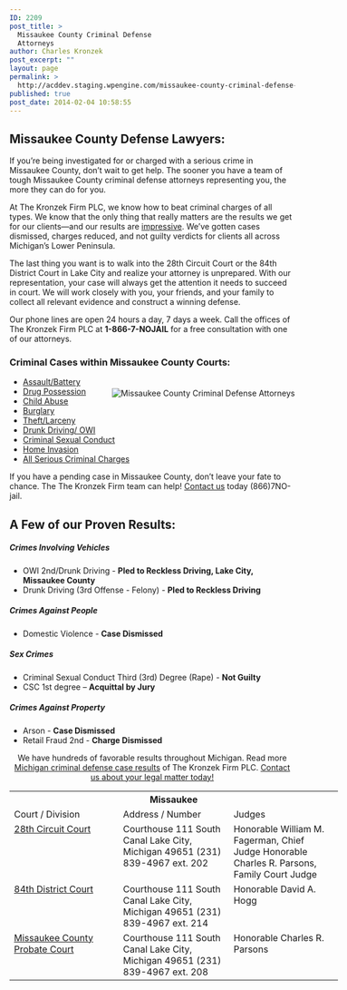 ```yaml
---
ID: 2209
post_title: >
  Missaukee County Criminal Defense
  Attorneys
author: Charles Kronzek
post_excerpt: ""
layout: page
permalink: >
  http://acddev.staging.wpengine.com/missaukee-county-criminal-defense-attorneys.html
published: true
post_date: 2014-02-04 10:58:55
---
```

<div class="county-lis">
<h2>Missaukee County Defense Lawyers:</h2>
If you’re being investigated for or charged with a serious crime in Missaukee County, don’t wait to get help. The sooner you have a team of tough Missaukee County criminal defense attorneys representing you, the more they can do for you.

At The Kronzek Firm PLC, we know how to beat criminal charges of all types. We know that the only thing that really matters are the results we get for our clients—and our results are <a href="http://acddev.staging.wpengine.com/proven-results.html">impressive</a>. We’ve gotten cases dismissed, charges reduced, and not guilty verdicts for clients all across Michigan’s Lower Peninsula.

The last thing you want is to walk into the 28th Circuit Court or the 84th District Court in Lake City and realize your attorney is unprepared. With our representation, your case will always get the attention it needs to succeed in court. We will work closely with you, your friends, and your family to collect all relevant evidence and construct a winning defense.

Our phone lines are open 24 hours a day, 7 days a week. Call the offices of The Kronzek Firm PLC at <b>1-866-7-NOJAIL</b> for a free consultation with one of our attorneys.


<h3>Criminal Cases within Missaukee County Courts:</h3>
<img style="float: right; padding: 20px 0 20px 20px;" src="https://acddev.staging.wpengine.com/images/county-img12.jpg" alt="Missaukee County Criminal Defense Attorneys" />
<ul class="no-bullets">
	<li><a href="http://acddev.staging.wpengine.com/assault-charges.html">Assault/Battery</a></li>
	<li><a href="http://acddev.staging.wpengine.com/drug-charges.html">Drug Possession</a></li>
	<li><a title="Michigan Child Abuse Attorney" href="http://acddev.staging.wpengine.com/michigan-child-abuse-attorneys-abuse-neglect-defense-lawyers.html">Child Abuse</a></li>
	<li><a href="http://acddev.staging.wpengine.com/burglary-crimes.html">Burglary</a></li>
	<li><a href="http://acddev.staging.wpengine.com/theft-charges.html">Theft/Larceny</a></li>
	<li><a href="http://acddev.staging.wpengine.com/drunk-driving.html">Drunk Driving/ OWI</a></li>
	<li><a href="http://acddev.staging.wpengine.com/sex-crimes">Criminal Sexual Conduct</a></li>
	<li><a title="Home Invasion Lawyers" href="http://acddev.staging.wpengine.com/michigan-home-invasion-attorneys-criminal-defense-lawyers.html">Home Invasion</a></li>
	<li><a href="http://acddev.staging.wpengine.com">All Serious Criminal Charges</a></li>
</ul>
<p class="ctas">If you have a pending case in Missaukee County, don’t leave your fate to chance. The The Kronzek Firm team can help! <a href="http://acddev.staging.wpengine.com/contact-us.html">Contact us</a> today (866)7NO-jail.</p>

<h2>A Few of our Proven Results:</h2>
<h5>Crimes Involving Vehicles</h5>
<ul class="county-lis">
	<li>OWI 2nd/Drunk Driving - <b>Pled to Reckless Driving, Lake City, Missaukee County</b></li>
	<li>Drunk Driving (3rd Offense - Felony) - <b>Pled to Reckless Driving</b></li>
</ul>
<h5>Crimes Against People</h5>
<ul class="county-lis">
	<li>Domestic Violence - <b>Case Dismissed</b></li>
</ul>
<h5>Sex Crimes</h5>
<ul class="county-lis">
	<li>Criminal Sexual Conduct Third (3rd) Degree (Rape) - <b>Not Guilty</b></li>
	<li>CSC 1st degree – <b>Acquittal by Jury</b></li>
</ul>
<h5>Crimes Against Property</h5>
<ul class="county-lis">
	<li>Arson - <b>Case Dismissed</b></li>
	<li>Retail Fraud 2nd - <b>Charge Dismissed</b></li>
</ul>
<p class="ctas" style="text-align: center;">We have hundreds of favorable results throughout Michigan. Read more <a href="http://acddev.staging.wpengine.com/proven-results.html">Michigan criminal defense case results</a> of The Kronzek Firm PLC.
<a href="http://acddev.staging.wpengine.com/contact-us.html">Contact us about your legal matter today!</a></p>

<table class="districts" style="width: 580px !important;" cellspacing="0">
<tbody>
<tr>
<th colspan="3">Missaukee</th>
</tr>
<tr class="subjects">
<td width="225">Court / Division</td>
<td width="225">Address / Number</td>
<td width="225">Judges</td>
</tr>
<tr>
<td valign="top"><a href="" target="_blank">28th Circuit Court</a></td>
<td valign="top">Courthouse
111 South Canal
Lake City, Michigan 49651
(231) 839-4967 ext. 202</td>
<td valign="top">Honorable William M. Fagerman, Chief Judge
Honorable Charles R. Parsons, Family Court Judge</td>
</tr>
<tr>
<td valign="top"><a href="" target="_blank">84th District Court</a></td>
<td valign="top">Courthouse
111 South Canal
Lake City, Michigan 49651
(231) 839-4967 ext. 214</td>
<td valign="top">Honorable David A. Hogg</td>
</tr>
<tr>
<td valign="top"><a href="" target="_blank">Missaukee County Probate Court</a></td>
<td valign="top">Courthouse
111 South Canal
Lake City, Michigan 49651
(231) 839-4967 ext. 208</td>
<td valign="top">Honorable Charles R. Parsons</td>
</tr>
<!-- >
<tr>
<td valign="top"></td>
<td valign="top"></td>
<td valign="top"></td>
</tr>
<--></tbody>
</table>
</div>